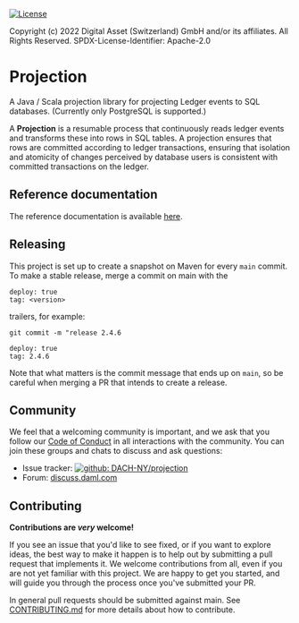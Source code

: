 [![License](https://img.shields.io/badge/License-Apache%202.0-blue.svg)](https://github.com/DACH-NY/projection/blob/main/LICENSE)

Copyright (c) 2022 Digital Asset (Switzerland) GmbH and/or its affiliates. All Rights Reserved.
SPDX-License-Identifier: Apache-2.0

# Projection

A Java / Scala projection library for projecting Ledger events to SQL databases.
(Currently only PostgreSQL is supported.)

A **Projection** is a resumable process that continuously reads ledger events and transforms these into rows in SQL tables.
A projection ensures that rows are committed according to ledger transactions,
ensuring that isolation and atomicity of changes perceived by database users is consistent with committed transactions on the ledger.

## Reference documentation

The reference documentation is available [here](./REFERENCE.md).

## Releasing

This project is set up to create a snapshot on Maven for every `main` commit.
To make a stable release, merge a commit on main with the

```
deploy: true
tag: <version>
```

trailers, for example:

```
git commit -m "release 2.4.6

deploy: true
tag: 2.4.6
```

Note that what matters is the commit message that ends up on `main`, so be
careful when merging a PR that intends to create a release.

## Community

We feel that a welcoming community is important, and we ask that you follow our [Code of Conduct](./CODE_OF_CONDUCT.md) in all interactions with the community.
You can join these groups and chats to discuss and ask questions:

- Issue tracker: [![github: DACH-NY/projection](https://img.shields.io/badge/github%3A-issues-blue.svg?style=flat-square)](https://github.com/DACH-NY/projection/issues)
- Forum: [discuss.daml.com](https://discuss.daml.com)

## Contributing

**Contributions are *very* welcome!**

If you see an issue that you'd like to see fixed, or if you want to explore ideas,
the best way to make it happen is to help out by submitting a pull request that implements it.
We welcome contributions from all, even if you are not yet familiar with this project.
We are happy to get you started, and will guide you through the process once you've submitted your PR.

In general pull requests should be submitted against main. See [CONTRIBUTING.md](./CONTRIBUTING.md) for more details about how to contribute.

